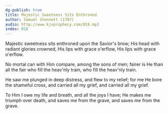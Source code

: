 ```yaml
---
dg-publish: true
title: Majestic Sweetness Sits Enthroned
author: Samuel Stennett (1787)
audio: http://www.kjvprophecy.com/016.mp3
index: 016
---
```


Majestic sweetness sits enthroned
upon the Savior's brow;
His head with radiant glories crowned,
His lips with grace o'erflow,
His lips with grace o'erflow.

No mortal can with Him compare,
among the sons of men;
fairer is He than all the fair
who fill the heav'nly train,
who fill the heav'nly train.

He saw me plunged in deep distress,
and flew to my relief;
for me He bore the shameful cross,
and carried all my grief,
and carried all my grief.

To Him I owe my life and breath,
and all the joys I have;
He makes me triumph over death,
and saves me from the grave,
and saves me from the grave.
